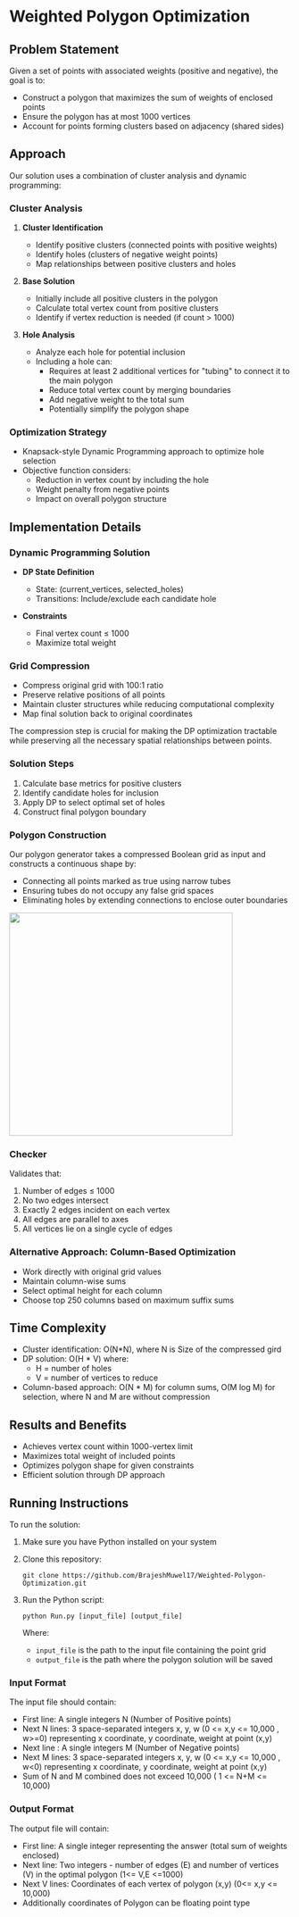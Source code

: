 # Weighted Polygon Optimization

## Problem Statement

Given a set of points with associated weights (positive and negative), the goal is to:
- Construct a polygon that maximizes the sum of weights of enclosed points
- Ensure the polygon has at most 1000 vertices
- Account for points forming clusters based on adjacency (shared sides)

## Approach

Our solution uses a combination of cluster analysis and dynamic programming:

### Cluster Analysis
1. **Cluster Identification**
   - Identify positive clusters (connected points with positive weights)
   - Identify holes (clusters of negative weight points)
   - Map relationships between positive clusters and holes

2. **Base Solution**
   - Initially include all positive clusters in the polygon
   - Calculate total vertex count from positive clusters
   - Identify if vertex reduction is needed (if count > 1000)

3. **Hole Analysis**
   - Analyze each hole for potential inclusion
   - Including a hole can:
     - Requires at least 2 additional vertices for "tubing" to connect it to the main polygon
     - Reduce total vertex count by merging boundaries 
     - Add negative weight to the total sum
     - Potentially simplify the polygon shape

### Optimization Strategy
- Knapsack-style Dynamic Programming approach to optimize hole selection
- Objective function considers:
  - Reduction in vertex count by including the hole
  - Weight penalty from negative points
  - Impact on overall polygon structure

## Implementation Details

### Dynamic Programming Solution
- **DP State Definition**
  - State: (current_vertices, selected_holes)
  - Transitions: Include/exclude each candidate hole

- **Constraints**
  - Final vertex count ≤ 1000
  - Maximize total weight

### Grid Compression

- Compress original grid with 100:1 ratio
- Preserve relative positions of all points
- Maintain cluster structures while reducing computational complexity
- Map final solution back to original coordinates

The compression step is crucial for making the DP optimization tractable while preserving all the necessary spatial relationships between points.

### Solution Steps
1. Calculate base metrics for positive clusters 
2. Identify candidate holes for inclusion
3. Apply DP to select optimal set of holes
4. Construct final polygon boundary

### Polygon Construction
Our polygon generator takes a compressed Boolean grid as input and constructs a continuous shape by:
- Connecting all points marked as true using narrow tubes
- Ensuring tubes do not occupy any false grid spaces
- Eliminating holes by extending connections to enclose outer boundaries

<img src="https://github.com/user-attachments/assets/dc5bd542-f325-4b72-89c7-18ffb0a3211b" width="400">

### Checker
Validates that:
1. Number of edges ≤ 1000
2. No two edges intersect
3. Exactly 2 edges incident on each vertex
4. All edges are parallel to axes
5. All vertices lie on a single cycle of edges

### Alternative Approach: Column-Based Optimization
- Work directly with original grid values
- Maintain column-wise sums
- Select optimal height for each column
- Choose top 250 columns based on maximum suffix sums

## Time Complexity
- Cluster identification: O(N*N), where N is Size of the compressed gird
- DP solution: O(H * V) where:
  - H = number of holes
  - V = number of vertices to reduce
- Column-based approach: O(N * M) for column sums, O(M log M) for selection, where N and M are without compression

## Results and Benefits
- Achieves vertex count within 1000-vertex limit
- Maximizes total weight of included points
- Optimizes polygon shape for given constraints
- Efficient solution through DP approach

## Running Instructions

To run the solution:

1. Make sure you have Python installed on your system
2. Clone this repository:
   ```
   git clone https://github.com/BrajeshMuwel17/Weighted-Polygon-Optimization.git
   ```

3. Run the Python script:
   ```
   python Run.py [input_file] [output_file]
   ```
   
   Where:
   - `input_file` is the path to the input file containing the point grid
   - `output_file` is the path where the polygon solution will be saved

### Input Format
The input file should contain:
- First line: A single integers N (Number of Positive points)
- Next N lines: 3 space-separated integers x, y, w (0 <= x,y <= 10,000 , w>=0) representing x coordinate, y coordinate, weight at point (x,y)
- Next line : A single integers M  (Number of Negative points)
- Next M lines: 3 space-separated integers x, y, w (0 <= x,y <= 10,000 , w<0) representing x coordinate, y coordinate, weight at point (x,y)
- Sum of N and M combined does not exceed 10,000 ( 1 <= N+M <= 10,000)

### Output Format
The output file will contain:
- First line: A single integer representing the answer (total sum of weights enclosed)
- Next line: Two integers - number of edges (E) and number of vertices (V) in the optimal polygon (1<= V,E <=1000)
- Next V lines: Coordinates of each vertex of polygon (x,y)  (0<= x,y <= 10,000)
- Additionally coordinates of Polygon can be floating point type
